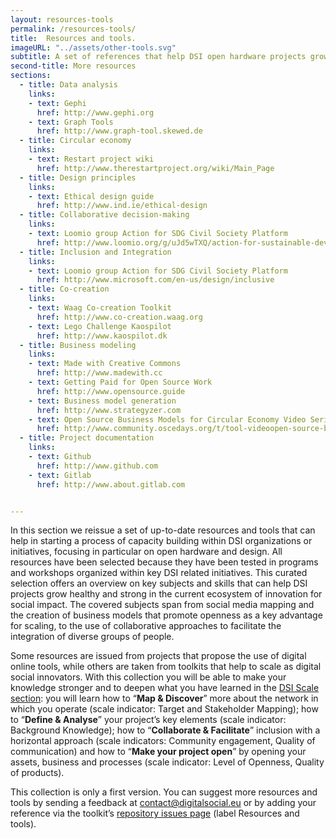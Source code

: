 ```yaml
---
layout: resources-tools
permalink: /resources-tools/
title:  Resources and tools.
imageURL: "../assets/other-tools.svg"
subtitle: A set of references that help DSI open hardware projects grow healthy and strong.
second-title: More resources
sections:
  - title: Data analysis
    links:
    - text: Gephi
      href: http://www.gephi.org
    - text: Graph Tools
      href: http://www.graph-tool.skewed.de
  - title: Circular economy
    links:
    - text: Restart project wiki
      href: http://www.therestartproject.org/wiki/Main_Page
  - title: Design principles
    links:
    - text: Ethical design guide
      href: http://www.ind.ie/ethical-design
  - title: Collaborative decision-making
    links:
    - text: Loomio group Action for SDG Civil Society Platform 
      href: http://www.loomio.org/g/uJd5wTXQ/action-for-sustainable-development-a-globalcivil-society-platform
  - title: Inclusion and Integration
    links:
    - text: Loomio group Action for SDG Civil Society Platform 
      href: http://www.microsoft.com/en-us/design/inclusive
  - title: Co-creation
    links:
    - text: Waag Co-creation Toolkit 
      href: http://www.co-creation.waag.org
    - text: Lego Challenge Kaospilot 
      href: http://www.kaospilot.dk
  - title: Business modeling
    links:
    - text: Made with Creative Commons
      href: http://www.madewith.cc 
    - text: Getting Paid for Open Source Work 
      href: http://www.opensource.guide 
    - text: Business model generation 
      href: http://www.strategyzer.com
    - text: Open Source Business Models for Circular Economy Video Series
      href: http://www.community.oscedays.org/t/tool-videoopen-source-business-models-for-circular-economyvideo-series/4625
  - title: Project documentation
    links:
    - text: Github
      href: http://www.github.com
    - text: Gitlab 
      href: http://www.about.gitlab.com 


---
```




In this section we reissue a set of up-to-date resources and tools that can help in starting a process of capacity building within DSI organizations or initiatives, focusing in particular on open hardware and design. All resources have been selected because they have been tested in programs and workshops organized within key DSI related initiatives. This curated selection offers an overview on key subjects and skills that can help DSI projects grow healthy and strong in the current ecosystem of innovation for social impact. The covered subjects span from social media mapping and the creation of business models that promote openness as a key advantage for scaling, to the use of collaborative approaches to facilitate the integration of diverse groups of people.

Some resources are issued from projects that propose the use of digital online tools, while others are taken from toolkits that help to scale as digital social innovators. With this collection you will be able to make your knowledge stronger and to deepen what you have learned in the [DSI Scale section](https://dsi4eu.github.io/toolkit/scale/): you will learn how to “**Map & Discover**” more about the network in which you operate (scale indicator: Target and Stakeholder Mapping); how to “**Define & Analyse**” your project’s key elements (scale indicator: Background Knowledge); how to “**Collaborate & Facilitate**” inclusion with a horizontal approach (scale indicators: Community engagement, Quality of communication) and how to “**Make your project open**” by opening your assets, business and processes (scale indicator: Level of Openness, Quality of products).

This collection is only a first version. You can suggest more resources and tools by sending a feedback at contact@digitalsocial.eu or by adding your reference via the toolkit’s [repository issues page](www.github.com/DSI4EU/toolkit/issues) (label Resources and tools).
